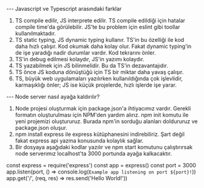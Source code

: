 --- Javascript ve Typescript arasındaki farklar
1. TS compile edilir, JS interprete edilir. TS compile edildiği için hatalar compile time'da görülebilir.
JS'te bu problem için eslint gibi toollar kullanılmaktadır.
2. TS static typing, JS dynamic typing kullanır. TS'in bu özelliği ile kod daha hızlı çalışır. Kod okumak daha kolay olur. Fakat dynamic typing'in de işe yaradığı nadir durumlar vardır. Kod tekrarını önler.
3. TS'in debug edilmesi kolaydır, JS'in yazımı kolaydır.
4. TS yazabilmek için JS bilinmelidir. Bu da TS'in dezavantajıdır.
5. TS önce JS koduna dönüştüğü için TS bir miktar daha yavaş çalışır.
6. TS, büyük web uygulamaları yazılırken kullanıldığında çok işlevlidir, karmaşıklığı önler;
JS ise küçük projelerde, hızlı işlerde işe yarar.

--- Node server nasıl ayağa kaldırılır?
1. Node projesi oluşturmak için package.json'a ihtiyacımız vardır. Gerekli formatın oluşturulması için NPM'den yardım alırız.
npm init komutu ile yeni projemizi oluştururuz. Burada npm'in sorduğu alanları doldururuz ve package.json oluşur.
2. npm install express ile express kütüphanesini indirebiliriz. Şart değil fakat express api yazma konusunda kolaylık sağlar.
3. Bir dosyaya aşağıdaki kodlar yazılır ve npm start komutunu çalıştırırsak node serverımız localhost'ta 3000 portunda ayağa kalkacaktır. 

$$$$
const express = require('express')
const app = express()
const port = 3000
app.listen(port, () => console.log(`Example app listening on port ${port}!`))
app.get('/', (req, res) => res.send('Hello World!'))
$$$$

